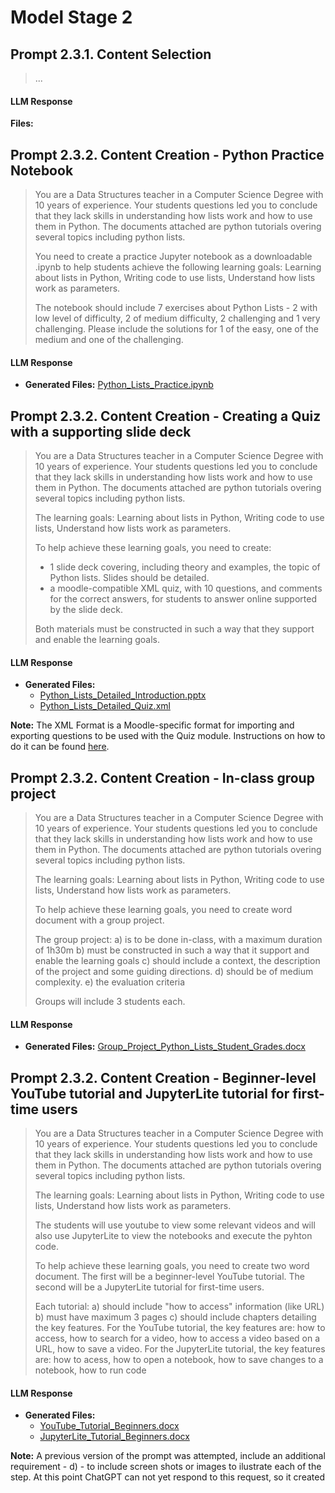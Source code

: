 # Model Stage 2
## Prompt 2.3.1. Content Selection
  
  > ...

#### LLM Response      

**Files:** 

## Prompt 2.3.2. Content Creation - Python Practice Notebook
> You are a Data Structures teacher in a Computer Science Degree with 10 years of experience. Your students questions led you to conclude that they lack skills in understanding how lists work and how to use them in Python. The documents attached are python tutorials overing several topics including python lists.
> 
> You need to create a practice Jupyter notebook as a downloadable .ipynb to help students achieve the following learning goals: Learning about lists in Python, Writing code to use lists, Understand how lists work as parameters.
> 
> The notebook should include 7 exercises about Python Lists - 2 with low level of difficulty, 2 of medium difficulty, 2 challenging and 1 very challenging. Please include the solutions for 1 of the easy, one of the medium and one of the challenging.  

#### LLM Response
- **Generated Files:** [Python_Lists_Practice.ipynb](https://github.com/Margarida-Afonso/Paper-LLM-Eng-Edu-Use-Case/blob/main/Use-Case-Instantiation/Generated-Files/Python_Lists_Practice.ipynb)

## Prompt 2.3.2. Content Creation - Creating a Quiz with a supporting slide deck
> You are a Data Structures teacher in a Computer Science Degree with 10 years of experience. Your students questions led you to conclude that they lack skills in understanding how lists work and how to use them in Python. The documents attached are python tutorials overing several topics including python lists.
>
> The learning goals: Learning about lists in Python, Writing code to use lists, Understand how lists work as parameters.
>
> To help achieve these learning goals, you need to create:
> - 1 slide deck covering, including theory and examples, the topic of Python lists. Slides should be detailed.
> - a moodle-compatible XML quiz, with 10 questions, and comments for the correct answers, for students to answer online supported by the slide deck.
> 
> Both materials must be constructed in such a way that they support and enable the learning goals.

#### LLM Response
- **Generated Files:** 
  - [Python_Lists_Detailed_Introduction.pptx](https://github.com/Margarida-Afonso/Paper-LLM-Eng-Edu-Use-Case/blob/main/Use-Case-Instantiation/Generated-Files/Python_Lists_Detailed_Introduction.pptx)
  - [Python_Lists_Detailed_Quiz.xml](https://github.com/Margarida-Afonso/Paper-LLM-Eng-Edu-Use-Case/blob/main/Use-Case-Instantiation/Generated-Files/Python_Lists_Detailed_Quiz.xml)

**Note:** The XML Format is a Moodle-specific format for importing and exporting questions to be used with the Quiz module. Instructions on how to do it can be found [here](https://docs.moodle.org/500/en/Moodle_XML_format).

## Prompt 2.3.2. Content Creation - In-class group project

> You are a Data Structures teacher in a Computer Science Degree with 10 years of experience. Your students questions led you to conclude that they lack skills in understanding how lists work and how to use them in Python. The documents attached are python tutorials overing several topics including python lists.
>
> The learning goals: Learning about lists in Python, Writing code to use lists, Understand how lists work as parameters.
>
> To help achieve these learning goals, you need to create word document with a group project.
>
> The group project:
> a) is to be done in-class, with a maximum duration of 1h30m
> b) must be constructed in such a way that it support and enable the learning goals
> c) should include a context, the description of the project and some guiding directions.
> d) should be of medium complexity.
> e) the evaluation criteria
>
> Groups will include 3 students each.

#### LLM Response
- **Generated Files:** [Group_Project_Python_Lists_Student_Grades.docx](https://github.com/Margarida-Afonso/Paper-LLM-Eng-Edu-Use-Case/blob/main/Use-Case-Instantiation/Generated-Files/Group_Project_Python_Lists_Student_Grades.docx)

## Prompt 2.3.2. Content Creation - Beginner-level YouTube tutorial and JupyterLite tutorial for first-time users
> You are a Data Structures teacher in a Computer Science Degree with 10 years of experience. Your students questions led you to conclude that they lack skills in understanding how lists work and how to use them in Python. The documents attached are python tutorials overing several topics including python lists.
>
> The learning goals: Learning about lists in Python, Writing code to use lists, Understand how lists work as parameters.
>
> The students will use youtube to view some relevant videos and will also use JupyterLite to view the notebooks and execute the pyhton code.
>
> To help achieve these learning goals, you need to create two word document.
> The first will be a beginner-level YouTube tutorial.
> The second will be a JupyterLite tutorial for first-time users.
>
> Each tutorial:
> a) should include "how to access" information (like URL)
> b) must have maximum 3 pages
> c) should include chapters detailing the key features. For the YouTube tutorial, the key features are: how to access, how to search for a video, how to access a video based on a URL, how to save a video. For the JupyterLite tutorial, the key features are: how to acess, how to open a notebook, how to save changes to a notebook, how to run code
> 

#### LLM Response
- **Generated Files:**
  - [YouTube_Tutorial_Beginners.docx](https://github.com/Margarida-Afonso/Paper-LLM-Eng-Edu-Use-Case/blob/main/Use-Case-Instantiation/Generated-Files/YouTube_Tutorial_Beginners.docx)
  - [JupyterLite_Tutorial_Beginners.docx](https://github.com/Margarida-Afonso/Paper-LLM-Eng-Edu-Use-Case/blob/main/Use-Case-Instantiation/Generated-Files/JupyterLite_Tutorial_Beginners.docx)
 
**Note:** A previous version of the prompt was attempted, include an additional requirement - d) - to include screen shots or images to ilustrate each of the step. At this point ChatGPT can not yet respond to this request, so it created 
